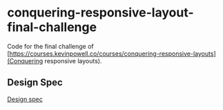 # conquering-responsive-layout-final-challenge

Code for the final challenge of [https://courses.kevinpowell.co/courses/conquering-responsive-layouts](Conquering responsive layouts).

## Design Spec

[Design spec]('assets/images/final-challenge.pdf')